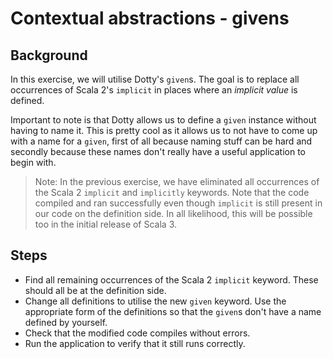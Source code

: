 # Contextual abstractions - givens

## Background

In this exercise, we will utilise Dotty's `given`s. The goal is to replace all occurrences of Scala 2's `implicit` in places where an *implicit value* is defined.

Important to note is that Dotty allows us to define a `given` instance without having to name it. This is pretty cool as it allows us to not have to come up with a name for a `given`, first of all because naming stuff can be hard and secondly because these names don't really have a useful application to begin with.

> Note: In the previous exercise, we have eliminated all occurrences of the Scala 2 `implicit` and `implicitly` keywords. Note that the code compiled and ran successfully even though `implicit` is still present in our code on the definition side. In all likelihood, this will be possible too in the initial release of Scala 3.

## Steps

- Find all remaining occurrences of the Scala 2 `implicit` keyword. These should all be at the definition side.
- Change all definitions to utilise the new `given` keyword. Use the appropriate form of the definitions so that the `given`s don't have a name defined by yourself.
- Check that the modified code compiles without errors.
- Run the application to verify that it still runs correctly.